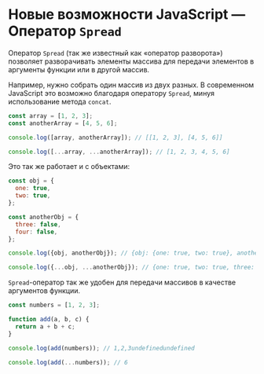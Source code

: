 # Новые возможности JavaScript — Оператор `Spread`

Оператор `Spread` (так же известный как &laquo;оператор разворота&raquo;) позволяет разворачивать
элементы массива для передачи элементов в аргументы функции или в другой массив.

Например, нужно собрать один массив из двух разных. В современном JavaScript это возможно
благодаря оператору `Spread`, минуя использование метода `concat`.

```javascript
const array = [1, 2, 3];
const anotherArray = [4, 5, 6];

console.log([array, anotherArray]); // [[1, 2, 3], [4, 5, 6]]

console.log([...array, ...anotherArray]); // [1, 2, 3, 4, 5, 6]
```

Это так же работает и с объектами:

```javascript
const obj = {
  one: true,
  two: true,
};

const anotherObj = {
  three: false,
  four: false,
};

console.log({obj, anotherObj}); // {obj: {one: true, two: true}, anotherObj: {three: false, four: false}}

console.log({...obj, ...anotherObj}); // {one: true, two: true, three: false, four: false}
```

`Spread`-оператор так же удобен для передачи массивов в качестве аргументов функции.

```javascript
const numbers = [1, 2, 3];

function add(a, b, c) {
  return a + b + c;
}

console.log(add(numbers)); // 1,2,3undefinedundefined

console.log(add(...numbers)); // 6
```
